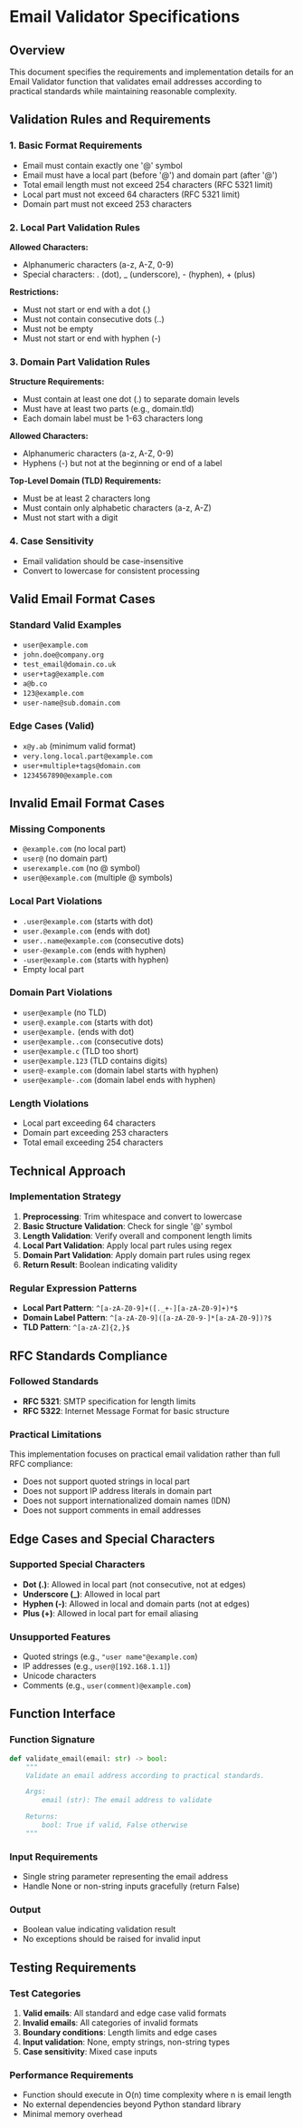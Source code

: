 # Email Validator Specifications

## Overview
This document specifies the requirements and implementation details for an Email Validator function that validates email addresses according to practical standards while maintaining reasonable complexity.

## Validation Rules and Requirements

### 1. Basic Format Requirements
- Email must contain exactly one '@' symbol
- Email must have a local part (before '@') and domain part (after '@')
- Total email length must not exceed 254 characters (RFC 5321 limit)
- Local part must not exceed 64 characters (RFC 5321 limit)
- Domain part must not exceed 253 characters

### 2. Local Part Validation Rules
**Allowed Characters:**
- Alphanumeric characters (a-z, A-Z, 0-9)
- Special characters: . (dot), _ (underscore), - (hyphen), + (plus)

**Restrictions:**
- Must not start or end with a dot (.)
- Must not contain consecutive dots (..)
- Must not be empty
- Must not start or end with hyphen (-)

### 3. Domain Part Validation Rules
**Structure Requirements:**
- Must contain at least one dot (.) to separate domain levels
- Must have at least two parts (e.g., domain.tld)
- Each domain label must be 1-63 characters long

**Allowed Characters:**
- Alphanumeric characters (a-z, A-Z, 0-9)
- Hyphens (-) but not at the beginning or end of a label

**Top-Level Domain (TLD) Requirements:**
- Must be at least 2 characters long
- Must contain only alphabetic characters (a-z, A-Z)
- Must not start with a digit

### 4. Case Sensitivity
- Email validation should be case-insensitive
- Convert to lowercase for consistent processing

## Valid Email Format Cases

### Standard Valid Examples
- `user@example.com`
- `john.doe@company.org`
- `test_email@domain.co.uk`
- `user+tag@example.com`
- `a@b.co`
- `123@example.com`
- `user-name@sub.domain.com`

### Edge Cases (Valid)
- `x@y.ab` (minimum valid format)
- `very.long.local.part@example.com`
- `user+multiple+tags@domain.com`
- `1234567890@example.com`

## Invalid Email Format Cases

### Missing Components
- `@example.com` (no local part)
- `user@` (no domain part)
- `userexample.com` (no @ symbol)
- `user@@example.com` (multiple @ symbols)

### Local Part Violations
- `.user@example.com` (starts with dot)
- `user.@example.com` (ends with dot)
- `user..name@example.com` (consecutive dots)
- `user-@example.com` (ends with hyphen)
- `-user@example.com` (starts with hyphen)
- Empty local part

### Domain Part Violations
- `user@example` (no TLD)
- `user@.example.com` (starts with dot)
- `user@example.` (ends with dot)
- `user@example..com` (consecutive dots)
- `user@example.c` (TLD too short)
- `user@example.123` (TLD contains digits)
- `user@-example.com` (domain label starts with hyphen)
- `user@example-.com` (domain label ends with hyphen)

### Length Violations
- Local part exceeding 64 characters
- Domain part exceeding 253 characters
- Total email exceeding 254 characters

## Technical Approach

### Implementation Strategy
1. **Preprocessing**: Trim whitespace and convert to lowercase
2. **Basic Structure Validation**: Check for single '@' symbol
3. **Length Validation**: Verify overall and component length limits
4. **Local Part Validation**: Apply local part rules using regex
5. **Domain Part Validation**: Apply domain part rules using regex
6. **Return Result**: Boolean indicating validity

### Regular Expression Patterns
- **Local Part Pattern**: `^[a-zA-Z0-9]+([._+-][a-zA-Z0-9]+)*$`
- **Domain Label Pattern**: `^[a-zA-Z0-9]([a-zA-Z0-9-]*[a-zA-Z0-9])?$`
- **TLD Pattern**: `^[a-zA-Z]{2,}$`

## RFC Standards Compliance

### Followed Standards
- **RFC 5321**: SMTP specification for length limits
- **RFC 5322**: Internet Message Format for basic structure

### Practical Limitations
This implementation focuses on practical email validation rather than full RFC compliance:
- Does not support quoted strings in local part
- Does not support IP address literals in domain part
- Does not support internationalized domain names (IDN)
- Does not support comments in email addresses

## Edge Cases and Special Characters

### Supported Special Characters
- **Dot (.)**: Allowed in local part (not consecutive, not at edges)
- **Underscore (_)**: Allowed in local part
- **Hyphen (-)**: Allowed in local and domain parts (not at edges)
- **Plus (+)**: Allowed in local part for email aliasing

### Unsupported Features
- Quoted strings (e.g., `"user name"@example.com`)
- IP addresses (e.g., `user@[192.168.1.1]`)
- Unicode characters
- Comments (e.g., `user(comment)@example.com`)

## Function Interface

### Function Signature
```python
def validate_email(email: str) -> bool:
    """
    Validate an email address according to practical standards.

    Args:
        email (str): The email address to validate

    Returns:
        bool: True if valid, False otherwise
    """
```

### Input Requirements
- Single string parameter representing the email address
- Handle None or non-string inputs gracefully (return False)

### Output
- Boolean value indicating validation result
- No exceptions should be raised for invalid input

## Testing Requirements

### Test Categories
1. **Valid emails**: All standard and edge case valid formats
2. **Invalid emails**: All categories of invalid formats
3. **Boundary conditions**: Length limits and edge cases
4. **Input validation**: None, empty strings, non-string types
5. **Case sensitivity**: Mixed case inputs

### Performance Requirements
- Function should execute in O(n) time complexity where n is email length
- No external dependencies beyond Python standard library
- Minimal memory overhead